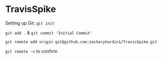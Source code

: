 # TravisSpike

Setting up Git:
`git init`

`git add .` & `git commit 'Initial Commit'`

`git remote add origin git@github.com:zacharyhardin1/TravisSpike.git`

`git remote -v` to confirm
